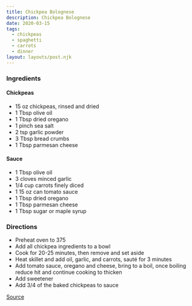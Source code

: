 ```yaml
---
title: Chickpea Bolognese
description: Chickpea Bolognese
date: 2020-03-15
tags:
  - chickpeas
  - spaghetti
  - carrots
  - dinner
layout: layouts/post.njk
---
```


### Ingredients

#### Chickpeas

- 15 oz chickpeas, rinsed and dried
- 1 Tbsp olive oil
- 1 Tbsp dried oregano
- 1 pinch sea salt
- 2 tsp garlic powder
- 3 Tbsp bread crumbs
- 1 Tbsp parmesan cheese

#### Sauce

- 1 Tbsp olive oil
- 3 cloves minced garlic
- 1/4 cup carrots finely diced
- 1 15 oz can tomato sauce
- 1 Tbsp dried oregano
- 1 Tbsp parmesan cheese
- 1 Tbsp sugar or maple syrup

### Directions

- Preheat oven to 375
- Add all chickpea ingredients to a bowl
- Cook for 20-25 minutes, then remove and set aside
- Heat skillet and add oil, garlic, and carrots, sauté for 3 minutes
- Add tomato sauce, oregano and cheese, bring to a boil, once boiling reduce hit and continue cooking to thicken
- Add sweetener
- Add 3/4 of the baked chickpeas to sauce

[Source](https://minimalistbaker.com/simple-chickpea-bolognese/)
